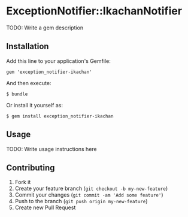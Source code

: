 # ExceptionNotifier::IkachanNotifier

TODO: Write a gem description

## Installation

Add this line to your application's Gemfile:

    gem 'exception_notifier-ikachan'

And then execute:

    $ bundle

Or install it yourself as:

    $ gem install exception_notifier-ikachan

## Usage

TODO: Write usage instructions here

## Contributing

1. Fork it
2. Create your feature branch (`git checkout -b my-new-feature`)
3. Commit your changes (`git commit -am 'Add some feature'`)
4. Push to the branch (`git push origin my-new-feature`)
5. Create new Pull Request
